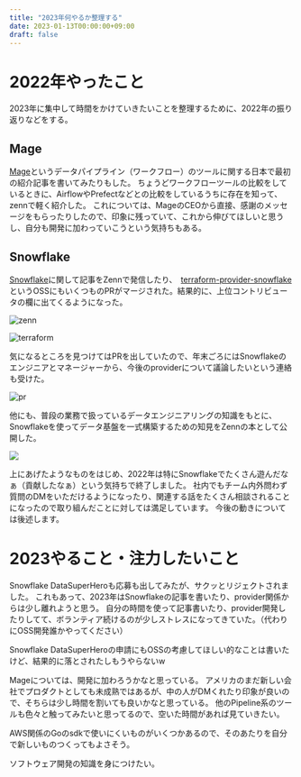 ```yaml
---
title: "2023年何やるか整理する"
date: 2023-01-13T00:00:00+09:00
draft: false
---
```


# 2022年やったこと

2023年に集中して時間をかけていきたいことを整理するために、2022年の振り返りなどをする。

## Mage

[Mage](https://www.mage.ai/)というデータパイプライン（ワークフロー）のツールに関する日本で最初の紹介記事を書いてみたりもした。
ちょうどワークフローツールの比較をしているときに、AirflowやPrefectなどとの比較をしているうちに存在を知って、zennで軽く紹介した。
これについては、MageのCEOから直接、感謝のメッセージをもらったりしたので、印象に残っていて、これから伸びてほしいと思うし、自分も開発に加わっていこうという気持ちもある。

## Snowflake

[Snowflake](https://www.snowflake.com/?lang=ja)に関して記事をZennで発信したり、　[terraform-provider-snowflake](https://github.com/Snowflake-Labs/terraform-provider-snowflake)というOSSにもいくつものPRがマージされた。結果的に、上位コントリビュータの欄に出てくるようになった。

![zenn](https://user-images.githubusercontent.com/13862551/212060143-aca492e2-46eb-4d71-bd01-16c481c5a8c9.png "zenn")

![terraform](https://user-images.githubusercontent.com/13862551/212060400-85af2d54-29d6-4bbd-970c-b4fe6a7813d4.png "terraform")

気になるところを見つけてはPRを出していたので、年末ごろにはSnowflakeのエンジニアとマネージャーから、今後のproviderについて議論したいという連絡も受けた。

![pr](https://user-images.githubusercontent.com/13862551/212062196-1d884504-bc78-4260-87ba-8ad1fcf059a6.png "pr")

他にも、普段の業務で扱っているデータエンジニアリングの知識をもとに、Snowflakeを使ってデータ基盤を一式構築するための知見をZennの本として公開した。

![](https://user-images.githubusercontent.com/13862551/212061334-1274b65f-cb86-450c-acda-368b3a7077de.png)

上にあげたようなものをはじめ、2022年は特にSnowflakeでたくさん遊んだなぁ（貢献したなぁ）という気持ちで終了しました。
社内でもチーム内外問わず質問のDMをいただけるようになったり、関連する話をたくさん相談されることになったので取り組んだことに対しては満足しています。
今後の動きについては後述します。


# 2023やること・注力したいこと

Snowflake DataSuperHeroも応募も出してみたが、サクッとリジェクトされました。
これもあって、2023年はSnowflakeの記事を書いたり、provider関係からは少し離れようと思う。
自分の時間を使って記事書いたり、provider開発したりしてて、ボランティア続けるのが少しストレスになってきていた。（代わりにOSS開発誰かやってください）

Snowflake DataSuperHeroの申請にもOSSの考慮してほしい的なことは書いたけど、結果的に落とされたしもうやらないw

Mageについては、開発に加わろうかなと思っている。
アメリカのまだ新しい会社でプロダクトとしても未成熟ではあるが、中の人がDMくれたり印象が良いので、そちらは少し時間を割いても良いかなと思っている。
他のPipeline系のツールも色々と触ってみたいと思ってるので、空いた時間があれば見ていきたい。

AWS関係のGoのsdkで使いにくいものがいくつかあるので、そのあたりを自分で新しいものつくってもよさそう。

ソフトウェア開発の知識を身につけたい。


